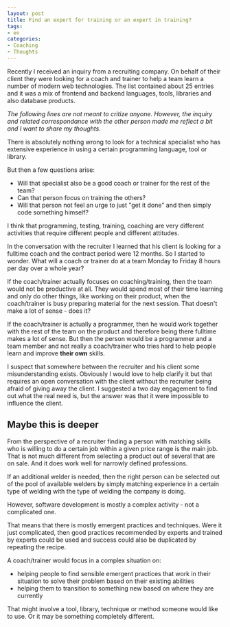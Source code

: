 ```yaml
---
layout: post
title: Find an expert for training or an expert in training?
tags:
- en
categories:
- Coaching
- Thoughts
---
```

Recently I received an inquiry from a recruiting company. On behalf of their client they were looking for a coach and trainer to help a team learn a number of modern web technologies. The list contained about 25 entries and it was a mix of frontend and backend languages, tools, libraries and also database products.

*The following lines are not meant to critize anyone. However, the inquiry and related correspondance with the other person made me reflect a bit and I want to share my thoughts.*

There is absolutely nothing wrong to look for a technical specialist who has extensive experience in using a certain programming language, tool or library.

But then a few questions arise:

* Will that specialist also be a good coach or trainer for the rest of the team?
* Can that person focus on training the others?
* Will that person not feel an urge to just "get it done" and then simply code something himself?

I think that programming, testing, training, coaching are very different activities that require different people and different attitudes.

In the conversation with the recruiter I learned that his client is looking for a fulltime coach and the contract period were 12 months. So I started to wonder. What will a coach or trainer do at a team Monday to Friday 8 hours per day over a whole year?

If the coach/trainer actually focuses on coaching/training, then the team would not be productive at all. They would spend most of their time learning and only do other things, like working on their product, when the coach/trainer is busy preparing material for the next session. That doesn't make a lot of sense - does it?

If the coach/trainer is actually a programmer, then he would work together with the rest of the team on the product and therefore being there fulltime makes a lot of sense. But then the person would be a programmer and a team member and not really a coach/trainer who tries hard to help people learn and improve **their own** skills.

I suspect that somewhere between the recruiter and his client some misunderstanding exists. Obviously I would love to help clarify it but that requires an open conversation with the client without the recruiter being afraid of giving away the client. I suggested a two day engagement to find out what the real need is, but the answer was that it were impossible to influence the client.

## Maybe this is deeper
From the perspective of a recruiter finding a person with matching skills who is willing to do a certain job within a given price range is the main job. That is not much different from selecting a product out of several that are on sale. And it does work well for narrowly defined professions.

If an additional welder is needed, then the right person can be selected out of the pool of available welders by simply matching experience in a certain type of welding with the type of welding the company is doing.

However, software development is mostly a complex activity - not a complicated one.

That means that there is mostly emergent practices and techniques. Were it just complicated, then good practices recommended by experts and trained by experts could be used and success could also be duplicated by repeating the recipe.

A coach/trainer would focus in a complex situation on:

* helping people to find sensible emergent practices that work in their situation to solve their problem based on their existing abilities
* helping them to transition to something new based on where they are currently

That might involve a tool, library, technique or method someone would like to use. Or it may be something completely different.